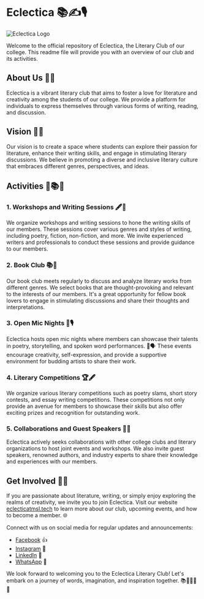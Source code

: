 # **Eclectica** 📚✍️🎙

![Eclectica Logo](https://i.postimg.cc/bNnPRkRk/Capture.jpg)

Welcome to the official repository of Eclectica, the Literary Club of our college. This readme file will provide you with an overview of our club and its activities. 

## About Us 📖🌟

Eclectica is a vibrant literary club that aims to foster a love for literature and creativity among the students of our college. We provide a platform for individuals to express themselves through various forms of writing, reading, and discussion.

## Vision 🌌🚀

Our vision is to create a space where students can explore their passion for literature, enhance their writing skills, and engage in stimulating literary discussions. We believe in promoting a diverse and inclusive literary culture that embraces different genres, perspectives, and ideas.

## Activities 📝📚🎤

### 1. Workshops and Writing Sessions 🖋️📝

We organize workshops and writing sessions to hone the writing skills of our members. These sessions cover various genres and styles of writing, including poetry, fiction, non-fiction, and more. We invite experienced writers and professionals to conduct these sessions and provide guidance to our members.

### 2. Book Club 📚📖

Our book club meets regularly to discuss and analyze literary works from different genres. We select books that are thought-provoking and relevant to the interests of our members. It's a great opportunity for fellow book lovers to engage in stimulating discussions and share their thoughts and interpretations.

### 3. Open Mic Nights 🎤🎙️

Eclectica hosts open mic nights where members can showcase their talents in poetry, storytelling, and spoken word performances. 🌟🗣️ These events encourage creativity, self-expression, and provide a supportive environment for budding artists to share their work.

### 4. Literary Competitions 🏆🖋️

We organize various literary competitions such as poetry slams, short story contests, and essay writing competitions. These competitions not only provide an avenue for members to showcase their skills but also offer exciting prizes and recognition for outstanding work.

### 5. Collaborations and Guest Speakers 🤝🎤

Eclectica actively seeks collaborations with other college clubs and literary organizations to host joint events and workshops. We also invite guest speakers, renowned authors, and industry experts to share their knowledge and experiences with our members.

## Get Involved 🤝📢

If you are passionate about literature, writing, or simply enjoy exploring the realms of creativity, we invite you to join Eclectica. Visit our website [eclecticatmsl.tech](https://eclecticatmsl.tech/) to learn more about our club, upcoming events, and how to become a member. 🌐

Connect with us on social media for regular updates and announcements:

- [Facebook](https://www.facebook.com/eclecticaTMSL/) 👍
- [Instagram](https://www.instagram.com/eclecticatmsl/) 📸
- [LinkedIn](https://www.linkedin.com/in/eclectica-tmsl-342b31185/) 💼
- [WhatsApp](https://api.whatsapp.com/send?phone=9433304972) 📱

We look forward to welcoming you to the Eclectica Literary Club! Let's embark on a journey of words, imagination, and inspiration together. 📚🌟🚀📝🎤
